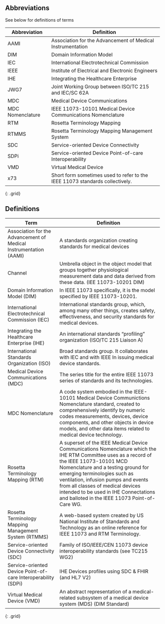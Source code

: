 
## Abbreviations

See below for definitions of terms

|Abbreviation | Definition|
|---|---|
|AAMI | Association for the Advancement of Medical Instrumentation|
|DIM | Domain Information Model|
|IEC | International Electrotechnical Commission|
|IEEE | Institute of Electrical and Electronic Engineers|
|IHE | Integrating the Healthcare Enterprise|
|JWG7 | Joint Working Group between ISO/TC 215 and IEC/SC 62A|
|MDC | Medical Device Communications|
|MDC Nomenclature | IEEE 11073-10101 Medical Device Communications Nomenclature|
|RTM | Rosetta Terminology Mapping|
|RTMMS | Rosetta Terminology Mapping Management System|
|SDC | Service-oriented Device Connectivity|
|SDPi | Service-oriented Device Point-of-care Interoperability|
|VMD | Virtual Medical Device|
|x73 | Short form sometimes used to refer to the IEEE 11073 standards collectively.|
{: .grid}

## Definitions

| Term | Definition |
|---|---|
|Association for the Advancement of Medical Instrumentation (AAMI) | A standards organization creating standards for medical devices|
|Channel | Umbrella object in the object model that groups together physiological measurement data and data derived from these data. (IEE 11073-10201 DIM)|
| Domain Information Model (DIM) | In IEEE 11073 specifically, it is the model specified by IEEE 11073-10201.|
| International Electrotechnical Commission (IEC) | International standards group, which, among many other things, creates safety, effectiveness, and security standards for medical devices.|
| Integrating the Healthcare Enterprise (IHE) | An international standards “profiling” organization (ISO/TC 215 Liaison A)|
| International Standards Organization (ISO) | Broad standards group. It collaborates with IEC and with IEEE In issuing medical device standards.|
| Medical Device Communications (MDC) | The series title for the entire IEEE 11073 series of standards and its technologies.|
|MDC Nomenclature | A code system embodied in the IEEE-10101 Medical Device Communictions Nomenclature standard, created to comprehensively identify by numeric codes measurements, devices, device components, and other objects in device models, and other data items related to medical device technology.|
|Rosetta Terminology Mapping (RTM) | A superset of the IEEE Medical Device Communications Nomenclature which the IHE RTM Committee uses as a record of the IEEE 11073-10101 MCD Nomenclature and a testing ground for emerging terminologies such as ventilation, infusion pumps and events from all classes of medical devices intended to be used in IHE Connectations and balloted in the IEEE 11073 Point-of-Care WG.|
|Rosetta Terminology Mapping Management System (RTMMS) | A web-based system created by US National Institute of Standards and Technology as an online reference for IEEE 11073 and RTM Terminology.|
|Service-oriented Device Connectivity (SDC) | Family of ISO/IEEE/CEN 11073 device interoperability standards (see TC215 WG2)|
|Service-oriented Device Point-of-care Interoperability (SDPi) | IHE Devices profiles using SDC & FHIR (and HL7 V2)|
|Virtual Medical Device (VMD) | An abstract representation of a medical-related subsystem of a medical device system (MDS) (DIM Standard)|
{: .grid}
